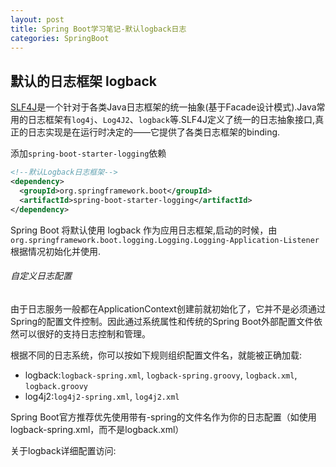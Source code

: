 ```yaml
---
layout: post
title: Spring Boot学习笔记-默认logback日志
categories: SpringBoot
---
```


## 默认的日志框架 logback
  [SLF4J](https://www.slf4j.org/)是一个针对于各类Java日志框架的统一抽象(基于Facade设计模式).Java常用的日志框架有``log4j``、``Log4J2``、``logback``等.SLF4J定义了统一的日志抽象接口,真正的日志实现是在运行时决定的——它提供了各类日志框架的binding.

添加``spring-boot-starter-logging``依赖
```XML
<!--默认Logback日志框架-->
<dependency>
  <groupId>org.springframework.boot</groupId>
  <artifactId>spring-boot-starter-logging</artifactId>
</dependency>
```
Spring Boot 将默认使用 logback 作为应用日志框架,启动的时候，由 ``org.springframework.boot.logging.Logging.Logging-Application-Listener`` 根据情况初始化并使用.

###### 自定义日志配置
由于日志服务一般都在ApplicationContext创建前就初始化了，它并不是必须通过Spring的配置文件控制。因此通过系统属性和传统的Spring Boot外部配置文件依然可以很好的支持日志控制和管理。

根据不同的日志系统，你可以按如下规则组织配置文件名，就能被正确加载:
- logback:``logback-spring.xml``, ``logback-spring.groovy``, ``logback.xml``, ``logback.groovy``
- log4j2:``log4j2-spring.xml``, ``log4j2.xml``

Spring Boot官方推荐优先使用带有-spring的文件名作为你的日志配置（如使用logback-spring.xml，而不是logback.xml）

关于logback详细配置访问:
